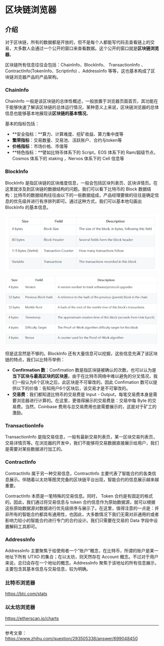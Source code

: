 # 区块链浏览器

## 介绍

对于区块链，所有的数据都是开放的，但不是每个人都能写代码去查看链上的交易，大多数人会通过一个公开的窗口来查看数据。这个公开的窗口就是**区块链浏览器**。

区块链所有信息往往会包括：ChainInfo、BlockInfo、 TransactionInfo 、ContractInfo(TokenInfo、Scriptinfo) 、AddressInfo 等等，这也基本构成了区块链浏览器产品的产品架构。

### ChainInfo

ChainInfo 一般是该区块链的总体性概述，一般放置于浏览器页面首页，其功能在于能够快速了解该区块链的总体运行情况，某种意义上来说，区块链浏览器的总体信息也能够基本地展现该**区块链的基本情况**。

基本的指标包括：

* **安全指标：**算力、计算难度、挖矿收益、算力集中度等
* **繁荣指标**：交易数量、交易池、活跃账户、合约与token等
* **价格指标**：市场价格、市值等
* **特色指标：**譬如比特币体系下的 Script，EOS 体系下的 Ram/超级节点，Cosmos 体系下的 staking ，Nervos 体系下的 Cell 信息等

### BlockInfo

BlockInfo 是指区块链的区块维度信息，一般会包括区块列表页、区块详情页。在这里就涉及到区块链的数据结构的问题。我们可以看下比特币的 Block 数据结构：比特币的数据结构往往由以下的一些数据组成，产品经理要做的往往是确定信息的优先级并进行有序排列即可。通过这种方式，我们可以基本地勾画出 BlockInfo 的基本信息。

![v2-c5c0d96f375f686ed04667c716ba6f39_720w](/graph/v2-c5c0d96f375f686ed04667c716ba6f39_720w.png)

![v2-2ef780c576a7e0d4de859d19e8de6aba_720w](/graph/v2-2ef780c576a7e0d4de859d19e8de6aba_720w.webp)

但是这显然是不够的。BlockInfo 还有大量信息可以挖掘，这些信息充满了该区块链的特点，我们以比特币举例：

- **Confirmation 数**：Confimation 数是指区块链被确认的次数，也可以认为是**当下区块与最高区块的区块差**。由于在比特币网络中难以避免的分叉情况，我们一般认为6个区块之后，此区块是不可窜改的。因此 Confimation 数可以提供以下的价值：告知用户6个区块后，该交易才是不可窜改的。
- **交易费**：我们都知道比特币的交易费是 Input - Output，每笔交易费本身是需要浏览器进行计算的。在这里，更值得展示的交易费是：交易中每 Byte 的交易费。当然，Coinbase 费用与总交易费用也是需要展示的，这是对于矿工的激励。

### TransactionInfo

TransactionInfo 是指交易信息，一般有最新交易列表页，某一区块交易列表页，交易详情页等。在浏览器的开发中，我们不能够将交易数据直接展示给用户，我们是需要对某些数据进行加工的。

### ContractInfo

ContractInfo 属于另一种交易信息，ContractInfo 主要代表了智能合约的各类信息展示。伴随着以太坊等图灵完备的区块链平台出现，智能合约的信息展示越来越重要。

ContractInfo 本质是一笔特殊的交易信息。同时， Token 合约是有固定的格式的。因此，我们通过将交易信息与 token 合约信息作为原始数据源，就可以根据这些原始数据源对数据进行优先级排序与展示了。在这里，值得注意的一点是：并非所有的智能合约都具有通用性，也因此，大多数情况下我们无需对非通用的或者影响力较小的智能合约进行专门的合约设计。我们只需要在交易的 Data 字段中设置解码工具即可。

### AddressInfo

AddressInfo 主要聚焦于给使用者一个”账户”概念，在比特币，所谓的账户是某一地址下所有 UTXO 的集合；在以太坊，则天然存在 Account 概念。不过对于用户来说，总归会存在一个地址的概念。AddressInfo 聚焦于该地址的所有信息展示，主要包含其基本信息与交易信息，较为明确。

### 比特币浏览器

https://btc.com/stats

### 以太坊浏览器

https://etherscan.io/charts

***

参考文章：
https://www.zhihu.com/question/293505338/answer/699048450
